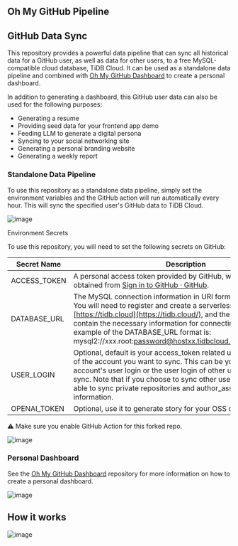 ## Oh My GitHub Pipeline

## GitHub Data Sync

This repository provides a powerful data pipeline that can sync all historical data for a GitHub user, as well as data for other users, to a free MySQL-compatible cloud database, TiDB Cloud. It can be used as a standalone data pipeline and combined with [Oh My GitHub Dashboard](https://github.com/hooopo/oh-my-github-dashboard) to create a personal dashboard.

In addition to generating a dashboard, this GitHub user data can also be used for the following purposes:

* Generating a resume
* Providing seed data for your frontend app demo
* Feeding LLM to generate a digital persona
* Syncing to your social networking site
* Generating a personal branding website
* Generating a weekly report

### Standalone Data Pipeline

To use this repository as a standalone data pipeline, simply set the environment variables and the GitHub action will run automatically every hour. This will sync the specified user's GitHub data to TiDB Cloud.

![image](https://user-images.githubusercontent.com/63877/226034715-edf3ea0f-870f-4933-8f6c-ea28a56dad1b.png)

Environment Secrets

To use this repository, you will need to set the following secrets on GitHub:

| Secret Name | Description |
| --- | --- |
| ACCESS_TOKEN | A personal access token provided by GitHub, which can be obtained from [Sign in to GitHub · GitHub](https://github.com/settings/tokens). |
| DATABASE_URL | The MySQL connection information in URI format for TiDB Cloud. You will need to register and create a serverless cluster on [https://tidb.cloud](https://tidb.cloud/), and the URI format should contain the necessary information for connecting to the cluster. An example of the DATABASE_URL format is: mysql2://xxx.root:password@hostxx.tidbcloud.com:4000/db_name |
| USER_LOGIN | Optional, default is your access_token related user. The user login of the account you want to sync. This can be your own GitHub account's user login or the user login of other users you want to sync. Note that if you choose to sync other users, you won't be able to sync private repositories and author_association information. |
| OPENAI_TOKEN | Optional, use it to generate story for your OSS contribution|

⚠️ Make sure you enable GitHub Action for this forked repo.

![image](https://user-images.githubusercontent.com/63877/226040673-bf5467ee-d8c7-4380-a705-0504229ddf16.png)


### Personal Dashboard

See the [Oh My GitHub Dashboard](https://github.com/hooopo/oh-my-github-dashboard) repository for more information on how to create a personal dashboard.

![image](https://user-images.githubusercontent.com/63877/226038417-89937699-8cbb-49f1-8b0f-992db6bc2f26.png)


## How it works

![image](https://github.com/hooopo/oh-my-github-dashboard/raw/main/static/how_it_works.png)